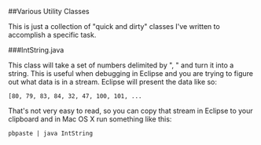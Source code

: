 ##Various Utility Classes

This is just a collection of "quick and dirty" classes I've written to accomplish a specific task.

###IntString.java

This class will take a set of numbers delimited by ", " and turn it into a string.  This is useful when debugging in Eclipse and you are trying to figure out what data is in a stream.  Eclipse will present the data like so:

    [80, 79, 83, 84, 32, 47, 100, 101, ...

That's not very easy to read, so you can copy that stream in Eclipse to your clipboard and in Mac OS X run something like this:

    pbpaste | java IntString

